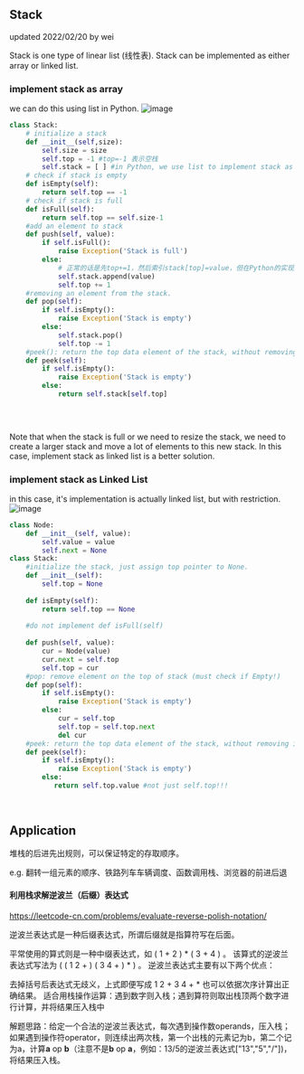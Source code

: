 ## Stack
updated 2022/02/20 by wei

Stack is one type of linear list (线性表). Stack can be implemented as either array or linked list.

### implement stack as array

we can do this using list in Python.
![image](https://user-images.githubusercontent.com/72336341/154809675-721c6286-4f85-4d2d-9470-b1ffb7b86504.png)
```python
class Stack:
    # initialize a stack
    def __init__(self,size):
        self.size = size
        self.top = -1 #top=-1 表示空栈
        self.stack = [ ] #in Python, we use list to implement stack as array
    # check if stack is empty
    def isEmpty(self):
        return self.top == -1
	# check if stack is full
    def isFull(self):
        return self.top == self.size-1
	#add an element to stack
    def push(self, value): 
        if self.isFull():
            raise Exception('Stack is full')
        else:
            # 正常的话是先top+=1，然后索引stack[top]=value，但在Python的实现方式不太一样，要注意!
            self.stack.append(value)
            self.top += 1
    #removing an element from the stack.
    def pop(self):
        if self.isEmpty():
            raise Exception('Stack is empty')
        else:
            self.stack.pop()
            self.top -= 1
    #peek(): return the top data element of the stack, without removing it.
    def peek(self):
        if self.isEmpty():
            raise Exception('Stack is empty')
        else:
            return self.stack[self.top]
        
        
    
```



Note that when the stack is full or we need to resize the stack, we need to create a larger stack and move a lot of elements to this new stack. In this case, implement stack as linked list is a better solution.

### implement stack as Linked List

in this case, it's implementation is actually linked list, but with restriction.
![image](https://user-images.githubusercontent.com/72336341/154809671-38e97e96-d4b5-4e73-82ff-bdf87a1bccdb.png)

```python
class Node:
    def __init__(self, value):
        self.value = value
        self.next = None
class Stack:
    #initialize the stack, just assign top pointer to None.
    def __init__(self): 
        self.top = None
        
    def isEmpty(self):
        return self.top == None
    
    #do not implement def isFull(self)
    
    def push(self, value):
        cur = Node(value)
        cur.next = self.top
        self.top = cur
    #pop: remove element on the top of stack (must check if Empty!)    
    def pop(self):
        if self.isEmpty():
        	raise Exception('Stack is empty')
        else:
            cur = self.top
            self.top = self.top.next
            del cur
    #peek: return the top data element of the stack, without removing it. 
    def peek(self):
        if self.isEmpty():
        	raise Exception('Stack is empty')
        else:
           return self.top.value #not just self.top!!!
        
        
```
## Application

堆栈的后进先出规则，可以保证特定的存取顺序。

e.g. 翻转一组元素的顺序、铁路列车车辆调度、函数调用栈、浏览器的前进后退

#### 利用栈求解逆波兰（后缀）表达式

https://leetcode-cn.com/problems/evaluate-reverse-polish-notation/

逆波兰表达式是一种后缀表达式，所谓后缀就是指算符写在后面。

平常使用的算式则是一种中缀表达式，如 ( 1 + 2 ) * ( 3 + 4 ) 。
该算式的逆波兰表达式写法为 ( ( 1 2 + ) ( 3 4 + ) * ) 。
逆波兰表达式主要有以下两个优点：

去掉括号后表达式无歧义，上式即便写成 1 2 + 3 4 + * 也可以依据次序计算出正确结果。
适合用栈操作运算：遇到数字则入栈；遇到算符则取出栈顶两个数字进行计算，并将结果压入栈中

解题思路：给定一个合法的逆波兰表达式，每次遇到操作数operands，压入栈；如果遇到操作符operator，则连续出两次栈，第一个出栈的元素记为b，第二个记为a，计算**a** op **b**（注意不是**b** op **a**，例如：13/5的逆波兰表达式["13","5","/"])，将结果压入栈。
